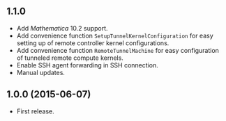 ## 1.1.0

* Add *Mathematica* 10.2 support.
* Add convenience function `SetupTunnelKernelConfiguration` for easy setting up of remote controller kernel configurations.
* Add convenience function `RemoteTunnelMachine` for easy configuration of tunneled remote compute kernels.
* Enable SSH agent forwarding in SSH connection.
* Manual updates.

## 1.0.0 (2015-06-07)

* First release.
